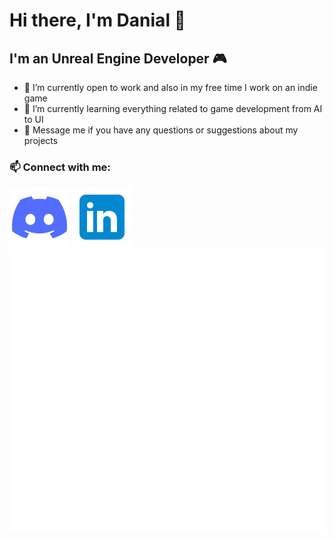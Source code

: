 # Hi there, I'm Danial 👋

## I'm an Unreal Engine Developer 🎮

- 🔭 I’m currently open to work and also in my free time I work on an indie game
- 🌱 I’m currently learning everything related to game development from AI to UI
- 💬 Message me if you have any questions or suggestions about my projects

### 📫 Connect with me:
[![Discord](./Images/Discord.svg)](https://discord.com/users/810853382193545227)
[![LinkedIn](./Images/LinkedIn.svg)](https://linkedin.com/in/danialkamali)
[![itch.io](./Images/itchio.svg)](https://danialkama.itch.io/)

<!---
Icons by Icons8
https://icons8.com
-->
